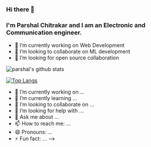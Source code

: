 ### Hi there 👋

### I'm Parshal Chitrakar and I am an Electronic and Communication engineer.

- 🔭 I’m currently working on Web Development
- 👯 I’m looking to collaborate on ML development
- 🤔 I’m looking for  open source collaboration



![parshal's github stats](https://github-readme-stats.vercel.app/api?username=parshalchitrakar&show_icons=true&theme=radical)

[![Top Langs](https://github-readme-stats.vercel.app/api/top-langs/?username=parshalchitrakar&layout=compact)](https://github.com/anuraghazra/github-readme-stats)

- 🔭 I’m currently working on ...
- 🌱 I’m currently learning ...
- 👯 I’m looking to collaborate on ...
- 🤔 I’m looking for help with ...
- 💬 Ask me about ...
- 📫 How to reach me: ...
- 😄 Pronouns: ...
- ⚡ Fun fact: ...
-->
